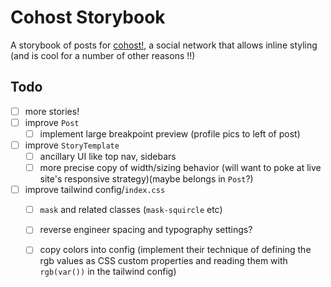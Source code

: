 # Cohost Storybook

A storybook of posts for [cohost!](https://cohost.org), a social network that allows inline styling (and is cool for a number of other reasons !!)

## Todo
- [ ] more stories!
- [ ] improve `Post`
  - [ ] implement large breakpoint preview (profile pics to left of post)
- [ ] improve `StoryTemplate`
  - [ ] ancillary UI like top nav, sidebars
  - [ ] more precise copy of width/sizing behavior (will want to poke at live site's responsive strategy)(maybe belongs in `Post`?)
- [ ] improve tailwind config/`index.css`
  - [ ] `mask` and related classes (`mask-squircle` etc)
  - [ ] reverse engineer spacing and typography settings?
  - [ ] copy colors into config (implement their technique of defining the rgb values as CSS custom properties and reading them with `rgb(var())` in the tailwind config)
   